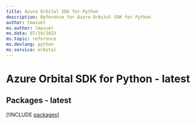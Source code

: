 ```yaml
---
title: Azure Orbital SDK for Python
description: Reference for Azure Orbital SDK for Python
author: lmazuel
ms.author: lmazuel
ms.data: 07/19/2023
ms.topic: reference
ms.devlang: python
ms.service: orbital
---
```

# Azure Orbital SDK for Python - latest
## Packages - latest
[!INCLUDE [packages](orbital-index.md)]